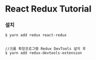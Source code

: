 # React Redux Tutorial

### 설치
```shell script
$ yarn add redux react-redux


//크롬 확장프로그램 Redux DevTools 설치 후 
$ yarn add redux-devtools-extension
```